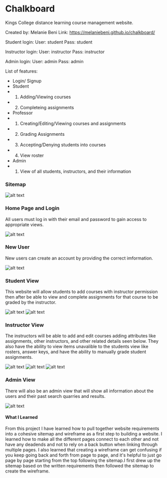 # Chalkboard
Kings College distance learning course management website.

Created by: Melanie Beni
Link: https://melaniebeni.github.io/chalkboard/

Student login: User: student Pass: student  

Instructor login: User: instructor Pass: instructor 

Admin login: User: admin Pass: admin

List of features:
- Login/ Signup
- Student
- 1. Adding/Viewing courses
- 2. Completeing assignments
- Professor
- 1. Creating/Editing/Viewing courses and assignments
- 2. Grading Assignments
- 3. Accepting/Denying students into courses
- 4. View roster
- Admin
- 1. View of all students, instructors, and their information

### Sitemap
![alt text](ReadMeImages/Sitemap.jpg)

### Home Page and Login
All users must log in with their email and password to gain access to appropriate views.

![alt text](ReadMeImages/HomeLogin.jpg)

### New User
New users can create an account by providing the correct imformation.

![alt text](ReadMeImages/SignUp.jpg)

### Student View
This website will allow students to add courses with instructor permission then after be able to view and complete assignments for that course to be graded by the instructor.

![alt text](ReadMeImages/Student1.jpg)
![alt text](ReadMeImages/Student2.jpg)

### Instructor View

The instructors will be able to add and edit courses adding attributes like assignments, other instructors, and other related details seen below. They also have the ability to view items unavalible to the students view like rosters, answer keys, and have the ability to manually grade student assignments.  

![alt text](ReadMeImages/Instructor1.jpg)
![alt text](ReadMeImages/Instructor2.jpg)
![alt text](ReadMeImages/Instructor3.jpg)

### Admin View

There will also be an admin view that will show all information about the users and their past search quarries and results.

![alt text](ReadMeImages/Admin.jpg)

#### What I Learned

From this project I have learned how to pull together website requirements into a cohesive sitemap and wireframe as a first step to building a website. I learned how to make all the different pages connect to each other and not have any deadends and not to rely on a back button when linking through multiple pages. I also learned that creating a wireframe can get confusing if you keep going back and forth from page to page, and it's helpful to just go page by page starting from the top following the sitemap.I first drew up the sitemap based on the written requirements then followed the sitemap to create the wireframe. 
